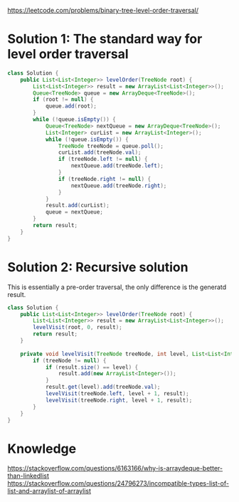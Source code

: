 https://leetcode.com/problems/binary-tree-level-order-traversal/

# Solution 1: The standard way for level order traversal

```java
class Solution {
    public List<List<Integer>> levelOrder(TreeNode root) {
        List<List<Integer>> result = new ArrayList<List<Integer>>();
        Queue<TreeNode> queue = new ArrayDeque<TreeNode>();
        if (root != null) {
            queue.add(root);
        }
        while (!queue.isEmpty()) {
            Queue<TreeNode> nextQueue = new ArrayDeque<TreeNode>();
            List<Integer> curList = new ArrayList<Integer>();
            while (!queue.isEmpty()) {
                TreeNode treeNode = queue.poll();
                curList.add(treeNode.val);
                if (treeNode.left != null) {
                    nextQueue.add(treeNode.left);
                }
                if (treeNode.right != null) {
                    nextQueue.add(treeNode.right);
                }
            }
            result.add(curList);
            queue = nextQueue;
        }
        return result;
    }
}
```

# Solution 2: Recursive solution

This is essentially a pre-order traversal, the only difference is the generatd result.

```java
class Solution {
    public List<List<Integer>> levelOrder(TreeNode root) {
        List<List<Integer>> result = new ArrayList<List<Integer>>();
        levelVisit(root, 0, result);
        return result;
    }
    
    private void levelVisit(TreeNode treeNode, int level, List<List<Integer>> result) {
        if (treeNode != null) {
            if (result.size() == level) {
                result.add(new ArrayList<Integer>());
            }
            result.get(level).add(treeNode.val);
            levelVisit(treeNode.left, level + 1, result);
            levelVisit(treeNode.right, level + 1, result);
        }
    }
}
```

# Knowledge
https://stackoverflow.com/questions/6163166/why-is-arraydeque-better-than-linkedlist  
https://stackoverflow.com/questions/24796273/incompatible-types-list-of-list-and-arraylist-of-arraylist  
